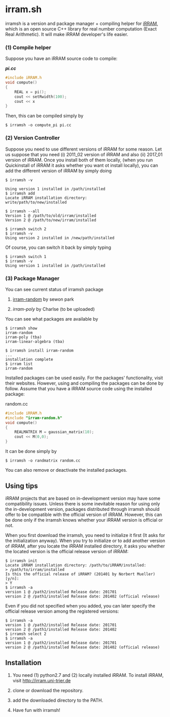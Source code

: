 # irram.sh
irramsh is a version and package manager + compiling helper for [iRRAM](http://irram.uni-trier.de), which
is an open source C++ library for real number computation (Exact Real Arithmetic). 
It will make iRRAM developer's life easier. 

### (1) Compile helper
Suppose you have an iRRAM source code to compile:


***pi.cc***
```C
#include iRRAM.h
void compute()
{
    REAL x = pi(); 
    cout << setRwidth(100);
    cout << x
}
```

Then, this can be compiled simply by 

```console
$ irramsh -o compute_pi pi.cc

```

### (2) Version Controller
Suppose you need to use different versions of iRRAM for some reason.
Let us suppose that you need (i) 2011_02 version of iRRAM and 
also (ii) 2017_01 version of iRRAM. Once you install both of them
locally, (when you run Quickinstall of iRRAM it asks whether 
you want ot install locally), you can add the different version of iRRAM
by simply doing

```console
$ irramsh -v

Using version 1 installed in /path/installed
$ irramsh add
Locate iRRAM installation directory:
write/path/to/new/installed

$ irramsh --all
Version 1 @ /path/to/old/irram/installed
Version 2 @ /path/to/new/irram/installed

$ irramsh switch 2
$ irramsh -v
Using version 2 installed in /new/path/installed
```


Of course, you can switch it back by simply typing
```console
$ irramsh switch 1
$ irramsh -v
Using version 1 installed in /path/installed
```

### (3) Package Manager

You can see current status of irramsh package

1. [irram-random](https://github.com/park-sewon/iRRAM-Random) by sewon park

1. _irram-poly_ by Charlse (to be uploaded)

You can see what packages are available by

```console
$ irramsh show
irram-random
irram-poly (tba)
irram-linear-algebra (tba)

$ irramsh install irram-random
...
installation complete
$ irram list
irram-random
```

Installed packages can be used easily. For the packages' 
functionality, visit their websites. However, using and compiling
the packages can be done by follow. 
Assume that you have a iRRAM source code using the installed package:

random.cc
```C
#include iRRAM.h
#include "irram-random.h"
void compute()
{
    REALMATRIX M = gaussian_matrix(10);
    cout << M(0,0);
}
```

It can be done simply by

```console
$ irramsh -o randmatrix random.cc
```

You can also remove or deactivate the installed packages. 

## Using tips

iRRAM projects that are based on in-development version 
may have some compatibility issues. Unless there is some
inevitable reason for using only 
the in-development version, packages distributed through irramsh 
should offer to be compatible with the official version of iRRAM.
However, this can be done only if the irramsh knows whether your
iRRAM version is official or not. 

When you first download the irramsh, you need to initialize it first 
(It asks for the initialization anyway). When you try to initialize 
or to add another version of 
iRRAM, after you locate the iRRAM installed directory, it asks you whether
the located version is the official release version of iRRAM:

```commandline
$ irramsh init
Locate iRRAM installation directory: /path/to/iRRAM/installed:
> /path/to/irram/installed
Is this the official release of iRRAM? (201401 by Norbert Mueller) [y/n]:
> Y
$ irramsh -a
version 1 @ /path2/installed Release date: 201701
version 2 @ /path1/installed Release date: 201402 (official release)
```
Even if you did not specified when you added, you can later specify 
the official release version among the registered versions:
```commandline
$ irramsh -a
version 1 @ /path2/installed Release date: 201701
version 2 @ /path1/installed Release date: 201402
$ irramsh select 2
$ irramsh -a
version 1 @ /path2/installed Release date: 201701
version 2 @ /path1/installed Release date: 201402 (official release)
```

## Installation
1) You need (1) python2.7 and (2) locally installed iRRAM.
To install iRRAM, visit http://irram.uni-trier.de

1) clone or download the repository.

1) add the downloaded directory to the PATH.

1) Have fun with irramsh!
